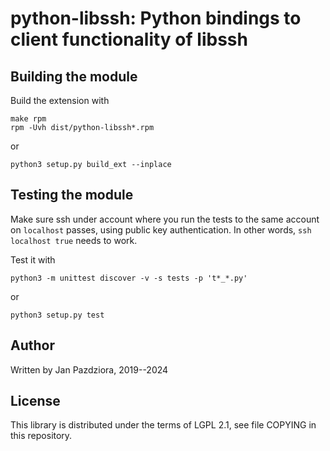 
# python-libssh: Python bindings to client functionality of libssh

## Building the module

Build the extension with
```
make rpm
rpm -Uvh dist/python-libssh*.rpm
```
or
```
python3 setup.py build_ext --inplace
```

## Testing the module

Make sure ssh under account where you run the tests to the same
account on `localhost` passes, using public key authentication.
In other words, `ssh localhost true` needs to work.

Test it with
```
python3 -m unittest discover -v -s tests -p 't*_*.py'
```
or
```
python3 setup.py test
```

## Author

Written by Jan Pazdziora, 2019--2024

## License

This library is distributed under the terms of LGPL 2.1,
see file COPYING in this repository.

